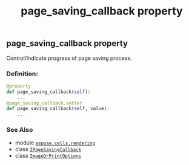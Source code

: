 ﻿---
title: page_saving_callback property
second_title: Aspose.Cells for Python via .NET API References
description: 
type: docs
weight: 250
url: /aspose.cells.rendering/imageorprintoptions/page_saving_callback/
is_root: false
---

## page_saving_callback property


Control/Indicate progress of page saving process.
### Definition:
```python
@property
def page_saving_callback(self):
    ...
@page_saving_callback.setter
def page_saving_callback(self, value):
    ...
```

### See Also
* module [`aspose.cells.rendering`](../../)
* class [`IPageSavingCallback`](/cells/python-net/aspose.cells.rendering/ipagesavingcallback)
* class [`ImageOrPrintOptions`](/cells/python-net/aspose.cells.rendering/imageorprintoptions)
